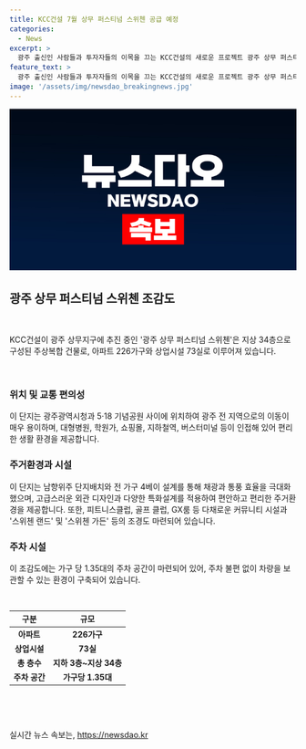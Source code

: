 ```yaml
---
title: KCC건설 7월 상무 퍼스티넘 스위첸 공급 예정
categories:
  - News
excerpt: >
  광주 출신인 사람들과 투자자들의 이목을 끄는 KCC건설의 새로운 프로젝트 광주 상무 퍼스티넘 스위첸이 드디어 공개되었다. 이 프로젝트는 지상 최고 34층으로 구성된 주상복합 건물로, 주변에는 대형병원, 상업시설, 교육시설 및 교통편이 풍부하다. 이 외에도 단지 내부는 고급스러운 디자인과 다양한 시설로 가득하며, 주차 공간도 넉넉하다. 이에 더해 환경친화적인 시설과 남향위주의 단지배치로 사람들의 관심을 끌 것으로 보인다. (단어 수: 120)
feature_text: >
  광주 출신인 사람들과 투자자들의 이목을 끄는 KCC건설의 새로운 프로젝트 광주 상무 퍼스티넘 스위첸이 드디어 공개되었다. 이 프로젝트는 지상 최고 34층으로 구성된 주상복합 건물로, 주변에는 대형병원, 상업시설, 교육시설 및 교통편이 풍부하다. 이 외에도 단지 내부는 고급스러운 디자인과 다양한 시설로 가득하며, 주차 공간도 넉넉하다. 이에 더해 환경친화적인 시설과 남향위주의 단지배치로 사람들의 관심을 끌 것으로 보인다. (단어 수: 120)
image: '/assets/img/newsdao_breakingnews.jpg'
---
```


<p><img src="/assets/img/newsdao_breakingnews.jpg" alt="implanttips 속보" /></p>

<h2 data-ke-size="size26">광주 상무 퍼스티넘 스위첸 조감도</h2>

<p data-ke-size="size16">&nbsp;</p>

<p>KCC건설이 광주 상무지구에 추진 중인 '광주 상무 퍼스티넘 스위첸'은 지상 34층으로 구성된 주상복합 건물로, 아파트 226가구와 상업시설 73실로 이루어져 있습니다.</p>

<p data-ke-size="size16">&nbsp;</p>

<h3>위치 및 교통 편의성</h3>

<p data-ke-size="size16">이 단지는 광주광역시청과 5·18 기념공원 사이에 위치하여 광주 전 지역으로의 이동이 매우 용이하며, 대형병원, 학원가, 쇼핑몰, 지하철역, 버스터미널 등이 인접해 있어 편리한 생활 환경을 제공합니다.</p>

<h3>주거환경과 시설</h3>

<p data-ke-size="size16">이 단지는 남향위주 단지배치와 전 가구 4베이 설계를 통해 채광과 통풍 효율을 극대화했으며, 고급스러운 외관 디자인과 다양한 특화설계를 적용하여 편안하고 편리한 주거환경을 제공합니다. 또한, 피트니스클럽, 골프 클럽, GX룸 등 다채로운 커뮤니티 시설과 '스위첸 랜드' 및 '스위첸 가든' 등의 조경도 마련되어 있습니다.</p>

<h3>주차 시설</h3>

<p data-ke-size="size16">이 조감도에는 가구 당 1.35대의 주차 공간이 마련되어 있어, 주차 불편 없이 차량을 보관할 수 있는 환경이 구축되어 있습니다.</p>

<p data-ke-size="size16">&nbsp;</p>

<table>
<thead>
<tr>
<th>구분</th>
<th>규모</th>
</tr>
</thead>
<tbody>
<tr>
<td style="text-align: center; height: 17px;"><b>아파트</b></td>
<td style="text-align: center; height: 17px;"><b>226가구</b></td>
</tr>
<tr>
<td style="text-align: center; height: 17px;"><b>상업시설</b></td>
<td style="text-align: center; height: 17px;"><b>73실</b></td>
</tr>
<tr>
<td style="text-align: center; height: 17px;"><b>총 층수</b></td>
<td style="text-align: center; height: 17px;"><b>지하 3층~지상 34층</b></td>
</tr>
<tr>
<td style="text-align: center; height: 17px;"><b>주차 공간</b></td>
<td style="text-align: center; height: 17px;"><b>가구당 1.35대</b></td>
</tr>
</tbody>
</table>

<p data-ke-size="size16">&nbsp;</p>

<p data-ke-size="size16">&nbsp;</p>
실시간 뉴스 속보는, <a href="https://newsdao.kr" rel="dofollow">https://newsdao.kr</a>


